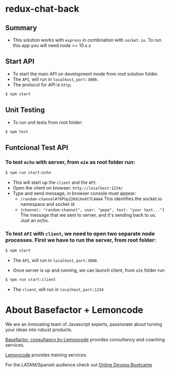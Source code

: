 # redux-chat-back

## Summary

* This solution works with `express` in combination with `socket.io`. To run this app you will need node >= 10.x.x

## Start API

* To start the main API on development mode from root solution folder.
* The `API`, will run in `localhost`, `port:3000`.
* The protocol for API is `http`.

```bash
$ npm start
```

## Unit Testing

* To run unit tests from root folder:

```bash
$ npm test
```


## Funtcional Test API

### To test `echo` with server, from `e2e` as root folder run:

```bash
$ npm run start:echo
```

* This will start up the `client` and the `API`.
* Open the client on browser: `http://localhost:1234/`
* Type and send message, in browser console must appear:
    - `/random-channel#79PVp22K8iHx6tTCAAAA` This identifies the socket.io namespace and socket id 
    - `{channel: "random-channel", user: "pepe", text: "your text..."}` The message that we sent to server, and it's sending back to us. Just an echo.

### To test `API` with `client`, we need to open two separate node processes. First we have to run the server, from root folder:

```bash
$ npm start
```
* The `API`, will run in `localhost`, `port:3000`.

* Once server is up and running, we can launch client, from `e2e` folder run
```bash
$ npm run start:client
```

* The `client`, will run in `localhost`, `port:1234`

# About Basefactor + Lemoncode

We are an innovating team of Javascript experts, passionate about turning your ideas into robust products.

[Basefactor, consultancy by Lemoncode](http://www.basefactor.com) provides consultancy and coaching services.

[Lemoncode](http://lemoncode.net/services/en/#en-home) provides training services.

For the LATAM/Spanish audience check out [Online Devops Bootcamp](https://lemoncode.net/bootcamp-devops#bootcamp-devops/inicio)


